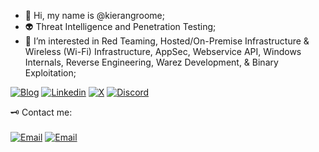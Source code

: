 - 👋 Hi, my name is @kierangroome;
- 👽 Threat Intelligence and Penetration Testing;
- 👾 I’m interested in Red Teaming, Hosted/On-Premise Infrastructure & Wireless (Wi-Fi) Infrastructure, AppSec, Webservice API, Windows Internals, Reverse Engineering, Warez Development, & Binary Exploitation;

<a target="_blank" href="https://blog.kierangroo.me/"><img src="https://img.shields.io/badge/Tor-7D4698?logo=Tor-Browser&logoColor=white" alt="Blog"></a>
<a target="_blank" href="www.linkedin.com/in/kieran-g-103810318"><img src="https://custom-icon-badges.demolab.com/badge/LinkedIn-0A66C2?logo=linkedin-white&logoColor=fff" alt="Linkedin"></a>
<a target="_blank" href="https://x.com/kierangroome"><img src="https://img.shields.io/badge/X-%23000000.svg?logo=X&logoColor=white" alt="X"></a>
<a target="_blank" href="https://discord.gg/vani11a4867"><img src="https://img.shields.io/badge/Discord-%235865F2.svg?&logo=discord&logoColor=white" alt="Discord"></a>


🗝️ Contact me:
<br></br>
<a target="_blank" href="https://github.com/kierangroome/me"><img src="https://img.shields.io/badge/GitHub-%23121011.svg?logo=github&logoColor=white" alt="Email"></a>
<a target="_blank" href="mailto:kierangroome@protonmail.com"><img src="https://img.shields.io/badge/Proton%20Mail-6D4AFF?logo=protonmail&logoColor=fff" alt="Email"></a>

<!---
kierangroome/kierangroome is a ✨ special ✨ repository because its `README.md` (this file) appears on your GitHub profile.
You can click the Preview link to take a look at your changes.
--->
